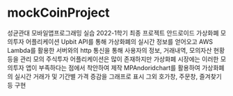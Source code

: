 # mockCoinProject
성균관대 모바일앱프로그래밍 실습 2022-1학기 최종 프로젝트
안드로이드 가상화폐 모의투자 어플리케이션
Upbit API를 통해 가상화폐의 실시간 정보를 얻어오고 AWS Lambda를 활용한 서버와의 http 통신을 통해 사용자의 정보, 거래내역, 모의자산 현황 등을 관리
모의 주식투자 어플리케이션은 많이 존재하지만 가상화폐 시장에는 이러한 모의투자 앱이 부족하다는 점에서 착안하여 제작
MPAndoridchart를 활용하여 가상화폐의 실시간 거래가 및 기간별 가격 증감을 그래프로 표시
그외 호가창, 주문창, 즐겨찾기 등 구현

